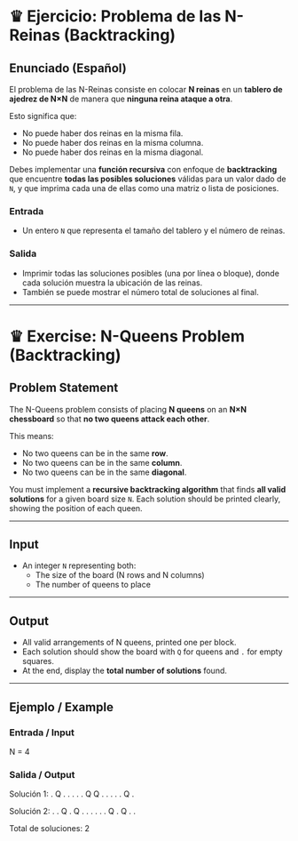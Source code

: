 # ♛ Ejercicio: Problema de las N-Reinas (Backtracking)

## Enunciado (Español)

El problema de las N-Reinas consiste en colocar **N reinas** en un **tablero de ajedrez de N×N** de manera que **ninguna reina ataque a otra**. 

Esto significa que:
- No puede haber dos reinas en la misma fila.
- No puede haber dos reinas en la misma columna.
- No puede haber dos reinas en la misma diagonal.

Debes implementar una **función recursiva** con enfoque de **backtracking** que encuentre **todas las posibles soluciones** válidas para un valor dado de `N`, y que imprima cada una de ellas como una matriz o lista de posiciones.

### Entrada
- Un entero `N` que representa el tamaño del tablero y el número de reinas.

### Salida
- Imprimir todas las soluciones posibles (una por línea o bloque), donde cada solución muestra la ubicación de las reinas.
- También se puede mostrar el número total de soluciones al final.

---



# ♛ Exercise: N-Queens Problem (Backtracking)

## Problem Statement

The N-Queens problem consists of placing **N queens** on an **N×N chessboard** so that **no two queens attack each other**.

This means:
- No two queens can be in the same **row**.
- No two queens can be in the same **column**.
- No two queens can be in the same **diagonal**.

You must implement a **recursive backtracking algorithm** that finds **all valid solutions** for a given board size `N`. Each solution should be printed clearly, showing the position of each queen.

---

## Input

- An integer `N` representing both:
  - The size of the board (N rows and N columns)
  - The number of queens to place

---

## Output

- All valid arrangements of N queens, printed one per block.
- Each solution should show the board with `Q` for queens and `.` for empty squares.
- At the end, display the **total number of solutions** found.

---


## Ejemplo / Example

### Entrada / Input

N = 4

### Salida / Output

Solución 1:
. Q . .
. . . Q
Q . . .
. . Q .

Solución 2:
. . Q .
Q . . .
. . . Q
. Q . .

Total de soluciones: 2
